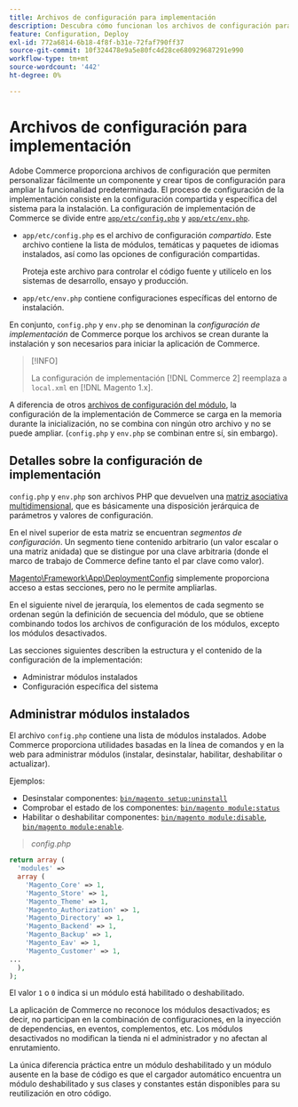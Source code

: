 ```yaml
---
title: Archivos de configuración para implementación
description: Descubra cómo funcionan los archivos de configuración para la implementación de aplicaciones de Adobe Commerce. Descubra las prácticas recomendadas de administración de la configuración compartidas y específicas del sistema.
feature: Configuration, Deploy
exl-id: 772a6814-6b18-4f8f-b31e-72faf790ff37
source-git-commit: 10f324478e9a5e80fc4d28ce680929687291e990
workflow-type: tm+mt
source-wordcount: '442'
ht-degree: 0%

---
```


# Archivos de configuración para implementación

Adobe Commerce proporciona archivos de configuración que permiten personalizar fácilmente un componente y crear tipos de configuración para ampliar la funcionalidad predeterminada. El proceso de configuración de la implementación consiste en la configuración compartida y específica del sistema para la instalación. La configuración de implementación de Commerce se divide entre [`app/etc/config.php`](../reference/config-reference-configphp.md) y [`app/etc/env.php`](../reference/config-reference-envphp.md).

- `app/etc/config.php` es el archivo de configuración _compartido_.
Este archivo contiene la lista de módulos, temáticas y paquetes de idiomas instalados, así como las opciones de configuración compartidas.

  Proteja este archivo para controlar el código fuente y utilícelo en los sistemas de desarrollo, ensayo y producción.

- `app/etc/env.php` contiene configuraciones específicas del entorno de instalación.

En conjunto, `config.php` y `env.php` se denominan la _configuración de implementación_ de Commerce porque los archivos se crean durante la instalación y son necesarios para iniciar la aplicación de Commerce.

>[!INFO]
>
>La configuración de implementación [!DNL Commerce 2] reemplaza a `local.xml` en [!DNL Magento 1.x].

A diferencia de otros [archivos de configuración del módulo](../reference/module-files.md), la configuración de la implementación de Commerce se carga en la memoria durante la inicialización, no se combina con ningún otro archivo y no se puede ampliar. (`config.php` y `env.php` se combinan entre sí, sin embargo).

## Detalles sobre la configuración de implementación

`config.php` y `env.php` son archivos PHP que devuelven una [matriz asociativa multidimensional](https://www.w3schools.com:443/php/php_arrays.asp), que es básicamente una disposición jerárquica de parámetros y valores de configuración.

En el nivel superior de esta matriz se encuentran _segmentos de configuración_. Un segmento tiene contenido arbitrario (un valor escalar o una matriz anidada) que se distingue por una clave arbitraria (donde el marco de trabajo de Commerce define tanto el par clave como valor).

[Magento\Framework\App\DeploymentConfig](https://github.com/magento/magento2/blob/2.4/lib/internal/Magento/Framework/App/DeploymentConfig.php) simplemente proporciona acceso a estas secciones, pero no le permite ampliarlas.

En el siguiente nivel de jerarquía, los elementos de cada segmento se ordenan según la definición de secuencia del módulo, que se obtiene combinando todos los archivos de configuración de los módulos, excepto los módulos desactivados.

Las secciones siguientes describen la estructura y el contenido de la configuración de la implementación:

- Administrar módulos instalados
- Configuración específica del sistema

## Administrar módulos instalados

El archivo `config.php` contiene una lista de módulos instalados. Adobe Commerce proporciona utilidades basadas en la línea de comandos y en la web para administrar módulos (instalar, desinstalar, habilitar, deshabilitar o actualizar).

Ejemplos:

- Desinstalar componentes: [`bin/magento setup:uninstall`](../../installation/tutorials/uninstall-modules.md)
- Comprobar el estado de los componentes: [`bin/magento module:status`](https://experienceleague.adobe.com/en/docs/commerce-operations/tools/cli-reference/commerce-on-premises#modulestatus)
- Habilitar o deshabilitar componentes: [`bin/magento module:disable`](../../installation/tutorials/manage-modules.md), [`bin/magento module:enable`](../../installation/tutorials/manage-modules.md).

> _config.php_

```php
return array (
  'modules' =>
  array (
    'Magento_Core' => 1,
    'Magento_Store' => 1,
    'Magento_Theme' => 1,
    'Magento_Authorization' => 1,
    'Magento_Directory' => 1,
    'Magento_Backend' => 1,
    'Magento_Backup' => 1,
    'Magento_Eav' => 1,
    'Magento_Customer' => 1,
...
  ),
);
```

El valor `1` o `0` indica si un módulo está habilitado o deshabilitado.

La aplicación de Commerce no reconoce los módulos desactivados; es decir, no participan en la combinación de configuraciones, en la inyección de dependencias, en eventos, complementos, etc. Los módulos desactivados no modifican la tienda ni el administrador y no afectan al enrutamiento.

La única diferencia práctica entre un módulo deshabilitado y un módulo ausente en la base de código es que el cargador automático encuentra un módulo deshabilitado y sus clases y constantes están disponibles para su reutilización en otro código.
